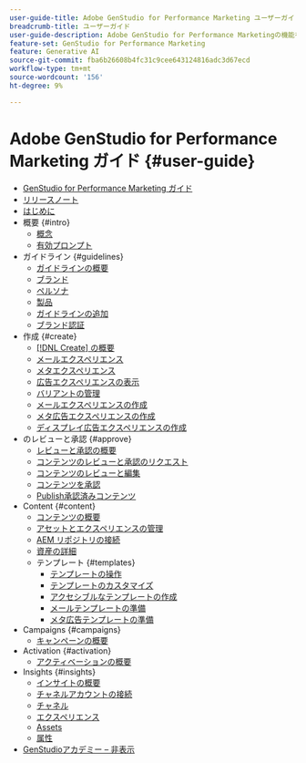 ```yaml
---
user-guide-title: Adobe GenStudio for Performance Marketing ユーザーガイド
breadcrumb-title: ユーザーガイド
user-guide-description: Adobe GenStudio for Performance Marketingの機能を探索します。 オンブランドのアセットをすばやく作成し、バリエーションを生成し、エクスペリエンスを最適化する方法について説明します。
feature-set: GenStudio for Performance Marketing
feature: Generative AI
source-git-commit: fba6b26608b4fc31c9cee643124816adc3d67ecd
workflow-type: tm+mt
source-wordcount: '156'
ht-degree: 9%

---
```



# Adobe GenStudio for Performance Marketing ガイド {#user-guide}

+ [GenStudio for Performance Marketing ガイド ](home.md)
+ [リリースノート](release-notes.md)
+ [ はじめに ](get-started.md)
+ 概要 {#intro}
   + [ 概念 ](concepts.md)
   + [ 有効プロンプト ](effective-prompts.md)
+ ガイドライン {#guidelines}
   + [ ガイドラインの概要 ](guidelines/overview.md)
   + [ブランド](guidelines/brands.md)
   + [ ペルソナ ](guidelines/personas.md)
   + [ 製品 ](guidelines/products.md)
   + [ ガイドラインの追加 ](guidelines/add-guidelines.md)
   + [ ブランド認証 ](guidelines/brand-validation.md)
+ 作成 {#create}
   + [[!DNL Create] の概要](create/overview.md)
   + [ メールエクスペリエンス ](create/email-experiences.md)
   + [ メタエクスペリエンス ](create/meta-experiences.md)
   + [ 広告エクスペリエンスの表示 ](create/display-ad-experiences.md)
   + [ バリアントの管理 ](create/manage-variants.md)
   + [ メールエクスペリエンスの作成 ](create/create-email-experience.md)
   + [ メタ広告エクスペリエンスの作成 ](create/create-meta-ad.md)
   + [ ディスプレイ広告エクスペリエンスの作成 ](create/create-display-ad.md)
+ のレビューと承認 {#approve}
   + [ レビューと承認の概要 ](approvals/overview.md)
   + [ コンテンツのレビューと承認のリクエスト ](approvals/request-review.md)
   + [ コンテンツのレビューと編集 ](approvals/review-and-edit.md)
   + [ コンテンツを承認 ](approvals/approve-content.md)
   + [Publish承認済みコンテンツ ](approvals/publish-content.md)
+ Content {#content}
   + [ コンテンツの概要 ](content/overview.md)
   + [ アセットとエクスペリエンスの管理 ](content/manage-assets.md)
   + [AEM リポジトリの接続 ](content/connect-aem-repo.md)
   + [ 資産の詳細 ](content/asset-details.md)
   + テンプレート {#templates}
      + [ テンプレートの操作 ](content/use-templates.md)
      + [ テンプレートのカスタマイズ ](content/customize-template.md)
      + [ アクセシブルなテンプレートの作成 ](content/accessibility-for-templates.md)
      + [ メールテンプレートの準備 ](content/email-template.md)
      + [ メタ広告テンプレートの準備 ](content/meta-template.md)
+ Campaigns {#campaigns}
   + [ キャンペーンの概要 ](campaigns/overview.md)
+ Activation {#activation}
   + [ アクティベーションの概要 ](activation/overview.md)
+ Insights {#insights}
   + [インサイトの概要](insights/overview.md)
   + [ チャネルアカウントの接続 ](insights/connect-channel.md)
   + [チャネル](insights/channels.md)
   + [エクスペリエンス](insights/experiences.md)
   + [Assets](insights/assets.md)
   + [属性](insights/attributes.md)
+ [GenStudioアカデミー – 非表示 ](genstudioacademy.md)
